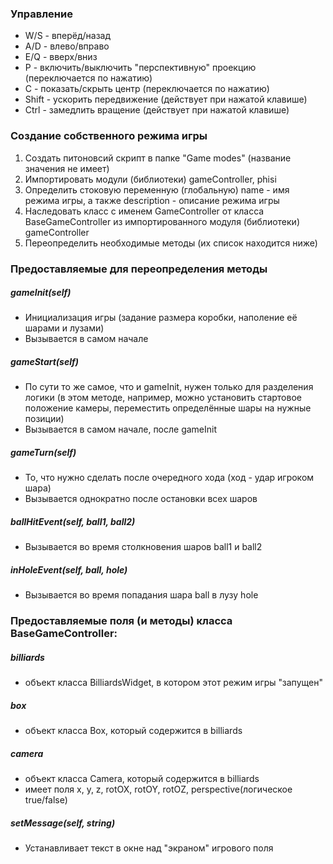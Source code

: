 ### Управление

- W/S - вперёд/назад
- A/D - влево/вправо
- E/Q - вверх/вниз
- P - включить/выключить "перспективную" проекцию (переключается по нажатию)
- C - показать/скрыть центр (переключается по нажатию)
- Shift - ускорить передвижение (действует при нажатой клавише)
- Ctrl - замедлить вращение (действует при нажатой клавише)

### Создание собственного режима игры
1. Создать питоновсий скрипт в папке "Game modes" (название значения не имеет)
2. Импортировать модули (библиотеки) gameController, phisi
3. Определить стоковую переменную (глобальную) name - имя режима игры, а также description - описание режима игры
4. Наследовать класс с именем GameController от класса BaseGameController из импортированного модуля (библиотеки) gameController
5. Переопределить необходимые методы (их список находится ниже)

### Предоставляемые для переопределения методы
##### gameInit(self)
- Инициализация игры (задание размера коробки, наполение её шарами и лузами)
- Вызывается в самом начале

##### gameStart(self)
- По сути то же самое, что и gameInit, нужен только для разделения логики (в этом методе, например, можно установить стартовое положение камеры, переместить определённые шары на нужные позиции)
- Вызывается в самом начале, после gameInit

##### gameTurn(self)
- То, что нужно сделать после очередного хода (ход - удар игроком шара)
- Вызывается однократно после остановки всех шаров

##### ballHitEvent(self, ball1, ball2)
- Вызывается во время столкновения шаров ball1 и ball2

##### inHoleEvent(self, ball, hole)
- Вызывается во время попадания шара ball в лузу hole

### Предоставляемые поля (и методы) класса BaseGameController:
##### billiards
- объект класса BilliardsWidget, в котором этот режим игры "запущен"

##### box
- объект класса Box, который содержится в billiards

##### camera
- объект класса Camera, который содержится в billiards
- имеет поля x, y, z, rotOX, rotOY, rotOZ, perspective(логическое true/false)

##### setMessage(self, string)
- Устанавливает текст в окне над "экраном" игрового поля
